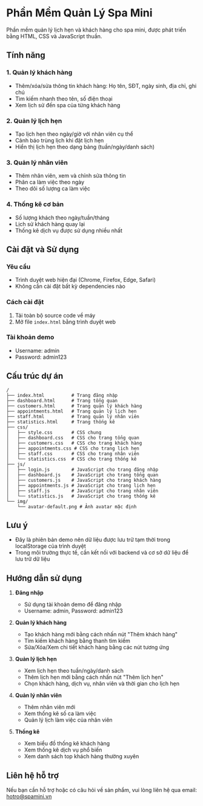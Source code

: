 # Phần Mềm Quản Lý Spa Mini

Phần mềm quản lý lịch hẹn và khách hàng cho spa mini, được phát triển bằng HTML, CSS và JavaScript thuần.

## Tính năng

### 1. Quản lý khách hàng
- Thêm/xóa/sửa thông tin khách hàng: Họ tên, SĐT, ngày sinh, địa chỉ, ghi chú
- Tìm kiếm nhanh theo tên, số điện thoại
- Xem lịch sử đến spa của từng khách hàng

### 2. Quản lý lịch hẹn
- Tạo lịch hẹn theo ngày/giờ với nhân viên cụ thể
- Cảnh báo trùng lịch khi đặt lịch hẹn
- Hiển thị lịch hẹn theo dạng bảng (tuần/ngày/danh sách)

### 3. Quản lý nhân viên
- Thêm nhân viên, xem và chỉnh sửa thông tin
- Phân ca làm việc theo ngày
- Theo dõi số lượng ca làm việc

### 4. Thống kê cơ bản
- Số lượng khách theo ngày/tuần/tháng
- Lịch sử khách hàng quay lại
- Thống kê dịch vụ được sử dụng nhiều nhất

## Cài đặt và Sử dụng

### Yêu cầu
- Trình duyệt web hiện đại (Chrome, Firefox, Edge, Safari)
- Không cần cài đặt bất kỳ dependencies nào

### Cách cài đặt
1. Tải toàn bộ source code về máy
2. Mở file `index.html` bằng trình duyệt web

### Tài khoản demo
- Username: admin
- Password: admin123

## Cấu trúc dự án
```
/
├── index.html          # Trang đăng nhập
├── dashboard.html      # Trang tổng quan
├── customers.html      # Trang quản lý khách hàng
├── appointments.html   # Trang quản lý lịch hẹn
├── staff.html          # Trang quản lý nhân viên
├── statistics.html     # Trang thống kê
├── css/
│   ├── style.css       # CSS chung
│   ├── dashboard.css   # CSS cho trang tổng quan
│   ├── customers.css   # CSS cho trang khách hàng
│   ├── appointments.css # CSS cho trang lịch hẹn
│   ├── staff.css       # CSS cho trang nhân viên
│   └── statistics.css  # CSS cho trang thống kê
├── js/
│   ├── login.js        # JavaScript cho trang đăng nhập
│   ├── dashboard.js    # JavaScript cho trang tổng quan
│   ├── customers.js    # JavaScript cho trang khách hàng
│   ├── appointments.js # JavaScript cho trang lịch hẹn
│   ├── staff.js        # JavaScript cho trang nhân viên
│   └── statistics.js   # JavaScript cho trang thống kê
└── img/
    └── avatar-default.png # Ảnh avatar mặc định
```

## Lưu ý
- Đây là phiên bản demo nên dữ liệu được lưu trữ tạm thời trong localStorage của trình duyệt
- Trong môi trường thực tế, cần kết nối với backend và cơ sở dữ liệu để lưu trữ dữ liệu

## Hướng dẫn sử dụng

1. **Đăng nhập**
   - Sử dụng tài khoản demo để đăng nhập
   - Username: admin, Password: admin123

2. **Quản lý khách hàng**
   - Tạo khách hàng mới bằng cách nhấn nút "Thêm khách hàng"
   - Tìm kiếm khách hàng bằng thanh tìm kiếm
   - Sửa/Xóa/Xem chi tiết khách hàng bằng các nút tương ứng

3. **Quản lý lịch hẹn**
   - Xem lịch hẹn theo tuần/ngày/danh sách
   - Thêm lịch hẹn mới bằng cách nhấn nút "Thêm lịch hẹn"
   - Chọn khách hàng, dịch vụ, nhân viên và thời gian cho lịch hẹn

4. **Quản lý nhân viên**
   - Thêm nhân viên mới
   - Xem thống kê số ca làm việc
   - Quản lý lịch làm việc của nhân viên

5. **Thống kê**
   - Xem biểu đồ thống kê khách hàng
   - Xem thống kê dịch vụ phổ biến
   - Xem danh sách top khách hàng thường xuyên

## Liên hệ hỗ trợ

Nếu bạn cần hỗ trợ hoặc có câu hỏi về sản phẩm, vui lòng liên hệ qua email: hotro@spamini.vn 